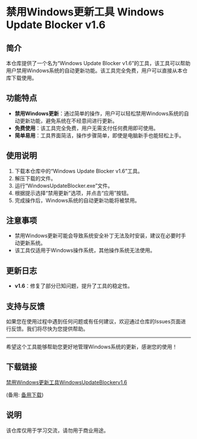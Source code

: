 # 禁用Windows更新工具 Windows Update Blocker v1.6

## 简介
本仓库提供了一个名为“Windows Update Blocker v1.6”的工具，该工具可以帮助用户禁用Windows系统的自动更新功能。该工具完全免费，用户可以直接从本仓库下载使用。

## 功能特点
- **禁用Windows更新**：通过简单的操作，用户可以轻松禁用Windows系统的自动更新功能，避免系统在不经意间进行更新。
- **免费使用**：该工具完全免费，用户无需支付任何费用即可使用。
- **简单易用**：工具界面简洁，操作步骤简单，即使是电脑新手也能轻松上手。

## 使用说明
1. 下载本仓库中的“Windows Update Blocker v1.6”工具。
2. 解压下载的文件。
3. 运行“WindowsUpdateBlocker.exe”文件。
4. 根据提示选择“禁用更新”选项，并点击“应用”按钮。
5. 完成操作后，Windows系统的自动更新功能将被禁用。

## 注意事项
- 禁用Windows更新可能会导致系统安全补丁无法及时安装，建议在必要时手动更新系统。
- 该工具仅适用于Windows操作系统，其他操作系统无法使用。

## 更新日志
- **v1.6**：修复了部分已知问题，提升了工具的稳定性。

## 支持与反馈
如果您在使用过程中遇到任何问题或有任何建议，欢迎通过仓库的Issues页面进行反馈。我们将尽快为您提供帮助。

---

希望这个工具能够帮助您更好地管理Windows系统的更新，感谢您的使用！

## 下载链接
[禁用Windows更新工具WindowsUpdateBlockerv1.6](https://pan.quark.cn/s/a575c653deac) 

(备用: [备用下载](https://pan.baidu.com/s/1dZjFTEPd-wMJXkIW9kgJKw?pwd=1234))

## 说明

该仓库仅用于学习交流，请勿用于商业用途。
